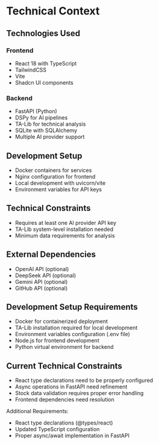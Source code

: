 # Technical Context

## Technologies Used
### Frontend
- React 18 with TypeScript
- TailwindCSS
- Vite
- Shadcn UI components

### Backend
- FastAPI (Python)
- DSPy for AI pipelines
- TA-Lib for technical analysis
- SQLite with SQLAlchemy
- Multiple AI provider support

## Development Setup
- Docker containers for services
- Nginx configuration for frontend
- Local development with uvicorn/vite
- Environment variables for API keys

## Technical Constraints
- Requires at least one AI provider API key
- TA-Lib system-level installation needed
- Minimum data requirements for analysis

## External Dependencies
- OpenAI API (optional)
- DeepSeek API (optional)
- Gemini API (optional)
- GitHub API (optional)

## Development Setup Requirements
- Docker for containerized deployment
- TA-Lib installation required for local development
- Environment variables configuration (.env file)
- Node.js for frontend development
- Python virtual environment for backend

## Current Technical Constraints
- React type declarations need to be properly configured
- Async operations in FastAPI need refinement
- Stock data validation requires proper error handling
- Frontend dependencies need resolution

Additional Requirements:
- React type declarations (@types/react)
- Updated TypeScript configuration
- Proper async/await implementation in FastAPI 